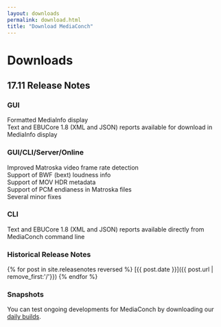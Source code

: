 ```yaml
---
layout: downloads
permalink: download.html
title: "Download MediaConch"
---
```


# Downloads

## 17.11 Release Notes

### GUI
Formatted MediaInfo display  
Text and EBUCore 1.8 (XML and JSON) reports available for download in MediaInfo display  

### GUI/CLI/Server/Online

Improved Matroska video frame rate detection  
Support of BWF (bext) loudness info  
Support of MOV HDR metadata  
Support of PCM endianess in Matroska files  
Several minor fixes  

### CLI

Text and EBUCore 1.8 (XML and JSON) reports available directly from MediaConch command line  

### Historical Release Notes

{% for post in site.releasenotes reversed %}
  [{{ post.date }}]({{ post.url | remove_first:'/'}})
{% endfor %}

### Snapshots

You can test ongoing developments for MediaConch by downloading our [daily builds](/MediaConch/downloads/snapshots.html).
